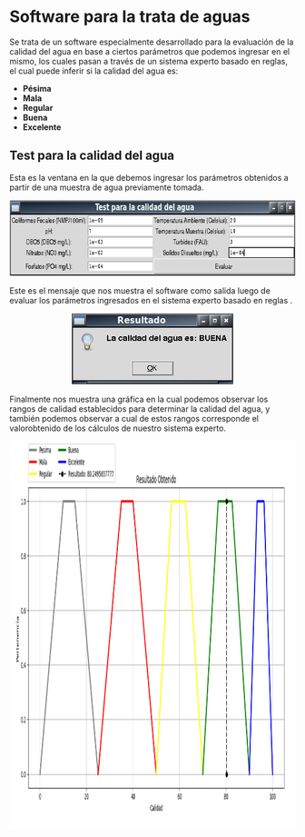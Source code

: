Software para la trata de aguas
===============================

Se trata de un software especialmente desarrollado para la evaluación de la calidad del agua en base a
ciertos parámetros que podemos ingresar en el mismo, los cuales pasan a través de un sistema experto basado
en reglas, el cual puede inferir si la calidad del agua es:

* **Pésima**
* **Mala**
* **Regular**
* **Buena**
* **Excelente**

Test para la calidad del agua
-----------------------------

Esta es la ventana en la que debemos ingresar los parámetros obtenidos a partir de una muestra de agua
previamente tomada.

<p align="center">
  <img width="697" height="134" src="Test_ver2/images/frame.png">
</p>

Este es el mensaje que nos muestra el software como salida luego de evaluar los parámetros ingresados en el
sistema experto basado en reglas .

<p align="center">
  <img width="286" height="126" src="Test_ver2/images/dialog_message.png">
</p>

Finalmente nos muestra una gráfica en la cual podemos observar los rangos de calidad establecidos para
determinar la calidad del agua, y también podemos observar a cual de estos rangos corresponde el valorobtenido de los cálculos de nuestro sistema experto.

<p align="center">
  <img width="1183" height="685" src="Test_ver2/images/graph.png">
</p>
